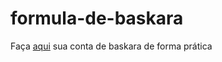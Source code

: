 # formula-de-baskara
Faça <a href="https://kaiozynn.github.io/formula-de-baskara/" target="_blank">aqui</a> sua conta de baskara de forma prática
